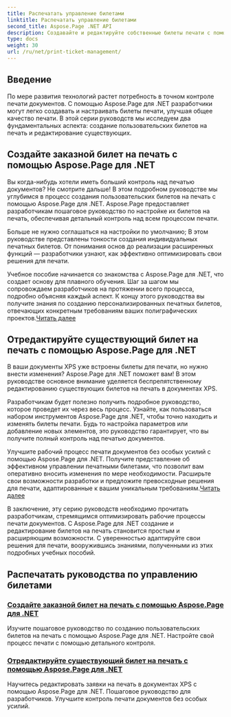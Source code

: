 ```yaml
---
title: Распечатать управление билетами
linktitle: Распечатать управление билетами
second_title: Aspose.Page .NET API
description: Создавайте и редактируйте собственные билеты печати с помощью Aspose.Page для .NET. Легко адаптируйте свои возможности печати с помощью детального управления документами XPS.
type: docs
weight: 30
url: /ru/net/print-ticket-management/
---
```


## Введение

По мере развития технологий растет потребность в точном контроле печати документов. С помощью Aspose.Page для .NET разработчики могут легко создавать и настраивать билеты печати, улучшая общее качество печати. В этой серии руководств мы исследуем два фундаментальных аспекта: создание пользовательских билетов на печать и редактирование существующих.

## Создайте заказной билет на печать с помощью Aspose.Page для .NET

Вы когда-нибудь хотели иметь больший контроль над печатью документов? Не смотрите дальше! В этом подробном руководстве мы углубимся в процесс создания пользовательских билетов на печать с помощью Aspose.Page для .NET. Aspose.Page предоставляет разработчикам пошаговое руководство по настройке их билетов на печать, обеспечивая детальный контроль над всем процессом печати.

Больше не нужно соглашаться на настройки по умолчанию; В этом руководстве представлены тонкости создания индивидуальных печатных билетов. От понимания основ до реализации расширенных функций — разработчики узнают, как эффективно оптимизировать свои решения для печати.

Учебное пособие начинается со знакомства с Aspose.Page для .NET, что создает основу для плавного обучения. Шаг за шагом мы сопровождаем разработчиков на протяжении всего процесса, подробно объясняя каждый аспект. К концу этого руководства вы получите знания по созданию персонализированных печатных билетов, отвечающих конкретным требованиям ваших полиграфических проектов.[Читать далее](./create-custom-print-ticket/)

## Отредактируйте существующий билет на печать с помощью Aspose.Page для .NET

В ваши документы XPS уже встроены билеты для печати, но нужно внести изменения? Aspose.Page для .NET поможет вам! В этом руководстве основное внимание уделяется беспрепятственному редактированию существующих билетов на печать в документах XPS.

Разработчикам будет полезно получить подробное руководство, которое проведет их через весь процесс. Узнайте, как пользоваться набором инструментов Aspose.Page для .NET, чтобы точно находить и изменять билеты печати. Будь то настройка параметров или добавление новых элементов, это руководство гарантирует, что вы получите полный контроль над печатью документов.

Улучшите рабочий процесс печати документов без особых усилий с помощью Aspose.Page для .NET. Получите представление об эффективном управлении печатными билетами, что позволит вам оперативно вносить изменения по мере необходимости. Расширьте свои возможности разработки и предложите превосходные решения для печати, адаптированные к вашим уникальным требованиям.[Читать далее](./print-ticket-management/aspose.page/)

В заключение, эту серию руководств необходимо прочитать разработчикам, стремящимся оптимизировать рабочие процессы печати документов. С Aspose.Page для .NET создание и редактирование билетов на печать становится простым и расширяющим возможности. С уверенностью адаптируйте свои решения для печати, вооружившись знаниями, полученными из этих подробных учебных пособий.
## Распечатать руководства по управлению билетами
### [Создайте заказной билет на печать с помощью Aspose.Page для .NET](./create-custom-print-ticket/)
Изучите пошаговое руководство по созданию пользовательских билетов на печать с помощью Aspose.Page для .NET. Настройте свой процесс печати с помощью детального контроля.
### [Отредактируйте существующий билет на печать с помощью Aspose.Page для .NET](./print-ticket-management/aspose.page/)
Научитесь редактировать заявки на печать в документах XPS с помощью Aspose.Page для .NET. Пошаговое руководство для разработчиков. Улучшите контроль печати документов без особых усилий.